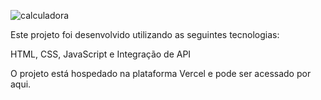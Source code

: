 ![calculadora](https://github.com/murillonunes1/calculator/assets/123185990/c354eed2-e073-4aea-8183-34707457334d)

Este projeto foi desenvolvido utilizando as seguintes tecnologias:

HTML, CSS, JavaScript e Integração de API

O projeto está hospedado na plataforma Vercel e pode ser acessado por aqui.
